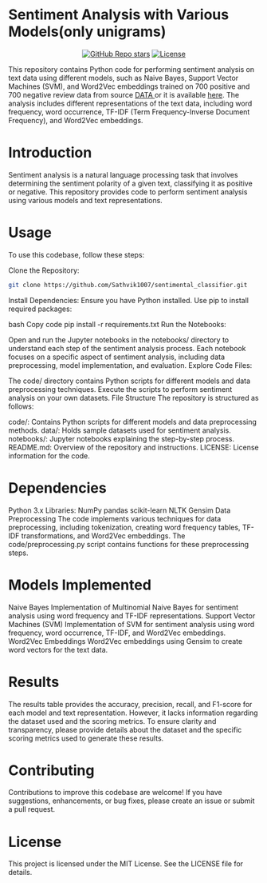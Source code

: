 # Sentiment Analysis with Various Models(only unigrams)

<div align="center">
  <a href="https://github.com/Sathvik1007/sentimental_classifier/stargazers"><img alt="GitHub Repo stars" src="https://img.shields.io/github/stars/Sathvik1007/sentimental_classifier"></a>
  <a href="[https://github.com/mfts/papermark/blob/main/LICENSE](https://github.com/Sathvik1007/sentimental_classifier/blob/main/LICENSE)"><img alt="License" src="https://img.shields.io/badge/license-MIT-purple"></a>
</div>

This repository contains Python code for performing sentiment analysis on text data using different models, such as Naive Bayes, Support Vector Machines (SVM), and Word2Vec embeddings trained on 700 positive and 700 negative review data from source <a href = https://www.cs.cornell.edu/people/pabo/-movie-review-data/>DATA </a> or it is available <a href = https://github.com/Sathvik1007/sentimental_classifier/blob/main/review_polarity.tar.gz>here</a>. The analysis includes different representations of the text data, including word frequency, word occurrence, TF-IDF (Term Frequency-Inverse Document Frequency), and Word2Vec embeddings.

# Introduction
Sentiment analysis is a natural language processing task that involves determining the sentiment polarity of a given text, classifying it as positive or negative. This repository provides code to perform sentiment analysis using various models and text representations.

# Usage
To use this codebase, follow these steps:

Clone the Repository:

```bash
git clone https://github.com/Sathvik1007/sentimental_classifier.git
```
Install Dependencies:
Ensure you have Python installed. Use pip to install required packages:

bash
Copy code
pip install -r requirements.txt
Run the Notebooks:

Open and run the Jupyter notebooks in the notebooks/ directory to understand each step of the sentiment analysis process.
Each notebook focuses on a specific aspect of sentiment analysis, including data preprocessing, model implementation, and evaluation.
Explore Code Files:

The code/ directory contains Python scripts for different models and data preprocessing techniques.
Execute the scripts to perform sentiment analysis on your own datasets.
File Structure
The repository is structured as follows:

code/: Contains Python scripts for different models and data preprocessing methods.
data/: Holds sample datasets used for sentiment analysis.
notebooks/: Jupyter notebooks explaining the step-by-step process.
README.md: Overview of the repository and instructions.
LICENSE: License information for the code.

# Dependencies
Python 3.x
Libraries:
NumPy
pandas
scikit-learn
NLTK
Gensim
Data Preprocessing
The code implements various techniques for data preprocessing, including tokenization, creating word frequency tables, TF-IDF transformations, and Word2Vec embeddings. The code/preprocessing.py script contains functions for these preprocessing steps.

# Models Implemented
Naive Bayes
Implementation of Multinomial Naive Bayes for sentiment analysis using word frequency and TF-IDF representations.
Support Vector Machines (SVM)
Implementation of SVM for sentiment analysis using word frequency, word occurrence, TF-IDF, and Word2Vec embeddings.
Word2Vec Embeddings
Word2Vec embeddings using Gensim to create word vectors for the text data.
# Results
The results table provides the accuracy, precision, recall, and F1-score for each model and text representation. However, it lacks information regarding the dataset used and the scoring metrics. To ensure clarity and transparency, please provide details about the dataset and the specific scoring metrics used to generate these results.

# Contributing
Contributions to improve this codebase are welcome! If you have suggestions, enhancements, or bug fixes, please create an issue or submit a pull request.

# License
This project is licensed under the MIT License. See the LICENSE file for details.
